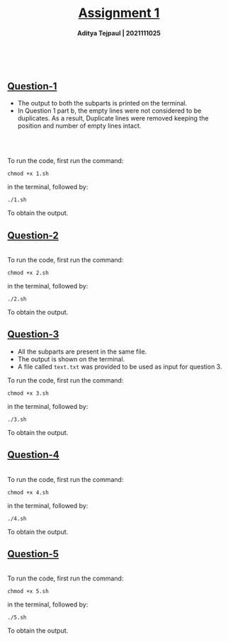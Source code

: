# <center><b><u> Assignment 1 </u></b></center> 
#### <center> Aditya Tejpaul | 2021111025 </center>

<br>
<br>
<br>

## <u> Question-1 </u>
* The output to both the subparts is printed on the terminal.
* In Question 1 part b, the empty lines were not considered to be duplicates. As a result, Duplicate lines were removed keeping the position and number of empty lines intact.
<br>
<br>

To run the code, first run the command:

```
chmod +x 1.sh
```

in the terminal, followed by:

```
./1.sh
```

To obtain the output.
<br>

## <u> Question-2 </u>
<br>
To run the code, first run the command:

```
chmod +x 2.sh
```

in the terminal, followed by:

```
./2.sh
```

To obtain the output.

## <u> Question-3 </u>

* All the subparts are present in the same file.
* The output is shown on the terminal.
* A file called `text.txt` was provided to be used as input for question 3.

To run the code, first run the command:

```
chmod +x 3.sh
```

in the terminal, followed by:

```
./3.sh
```

To obtain the output.

## <u> Question-4 </u>
<br>
To run the code, first run the command:

```
chmod +x 4.sh
```

in the terminal, followed by:

```
./4.sh
```

To obtain the output.

## <u> Question-5 </u>
<br>
To run the code, first run the command:

```
chmod +x 5.sh
```

in the terminal, followed by:

```
./5.sh
```

To obtain the output.